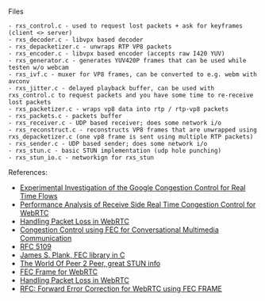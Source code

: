 
 Files
 ````
 - rxs_control.c - used to request lost packets + ask for keyframes (client <> server)
 - rxs_decoder.c - libvpx based decoder
 - rxs_depacketizer.c - unwraps RTP VP8 packets
 - rxs_encoder.c - libvpx based encoder (accepts raw I420 YUV)
 - rxs_generator.c - generates YUV420P frames that can be used while testen w/o webcam
 - rxs_ivf.c - muxer for VP8 frames, can be converted to e.g. webm with avconv
 - rxs_jitter.c - delayed playback buffer, can be used with rxs_control.c to request packets and you have some time to re-receive lost packets
 - rxs_packetizer.c - wraps vp8 data into rtp / rtp-vp8 packets
 - rxs_packets.c - packets buffer 
 - rxs_receiver.c - UDP based receiver; does some network i/o
 - rxs_reconstruct.c - reconstructs VP8 frames that are unwrapped using rxs_depacketizer.c (one vp8 frame is sent using multiple RTP packets) 
 - rxs_sender.c - UDP based sender; does some network i/o
 - rxs_stun.c - basic STUN implementation (udp hole punching)
 - rxs_stun_io.c - networkign for rxs_stun

 ````
 

 References:
 - [Experimental Investigation of the Google Congestion Control for Real Time Flows](http://c3lab.poliba.it/images/0/07/Webrtc_cc-Fhcmn2013.pdf)
 - [Performance Analysis of Receive Side Real Time Congestion Control for WebRTC](http://www.netlab.tkk.fi/~jo/papers/2013-12-pv-webrtc-cc.pdf)
 - [Handling Packet Loss in WebRTC](http://static.googleusercontent.com/media/research.google.com/en//pubs/archive/41611.pdf)
 - [Congestion Control using FEC for Conversational Multimedia Communication](http://www.netlab.tkk.fi/~varun/nagy2014mmsys.pdf)
 - [RFC 5109](http://tools.ietf.org/html/rfc5109)
 - [James S. Plank, FEC library in C](http://web.eecs.utk.edu/~plank/plank/papers/CS-08-627.html)
 - [The World Of Peer 2 Peer, great STUN info](http://en.wikibooks.org/wiki/The_World_of_Peer-to-Peer_(P2P)/Building_a_P2P_System)
 - [FEC Frame for WebRTC](http://www.ietf.org/proceedings/86/slides/slides-86-rtcweb-1.pdf)
 - [Handling Packet Loss in WebRTC](http://2013.ieeeicip.org/proc/pdfs/0001860.pdf)
 - [RFC: Forward Error Correction for WebRTC using FEC FRAME](http://tools.ietf.org/html/draft-mandyam-rtcweb-fecframe-00)
